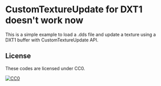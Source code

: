 CustomTextureUpdate for DXT1 doesn't work now
=============================================

This is a simple example to load a .dds file and update a texture using a DXT1 buffer with CustomTextureUpdate API.


License
-------

These codes are licensed under CC0.

[![CC0](http://i.creativecommons.org/p/zero/1.0/88x31.png "CC0")](http://creativecommons.org/publicdomain/zero/1.0/deed.ja)
